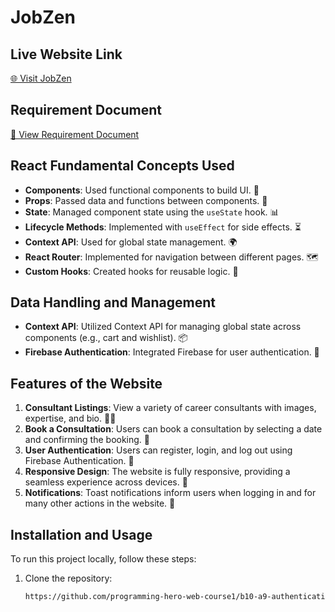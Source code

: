 # JobZen

## Live Website Link
[🌐 Visit JobZen](https://jobzen92.netlify.app/)

## Requirement Document
[📄 View Requirement Document](https://docs.google.com/document/d/1iBxKhYRD56SrP-2TKHGO7cfjcrWBVFjmPk8DFNN-N3c/edit?usp=sharing)

## React Fundamental Concepts Used
- **Components**: Used functional components to build UI. 🧩
- **Props**: Passed data and functions between components. 🔗
- **State**: Managed component state using the `useState` hook. 📊
- **Lifecycle Methods**: Implemented with `useEffect` for side effects. ⏳
- **Context API**: Used for global state management. 🌍
- **React Router**: Implemented for navigation between different pages. 🗺️
- **Custom Hooks**: Created hooks for reusable logic. 🔄

## Data Handling and Management
- **Context API**: Utilized Context API for managing global state across components (e.g., cart and wishlist). 📦
- **Firebase Authentication**: Integrated Firebase for user authentication. 🔐

## Features of the Website
1. **Consultant Listings**: View a variety of career consultants with images, expertise, and bio. 🧑‍🏫
2. **Book a Consultation**: Users can book a consultation by selecting a date and confirming the booking. 📅
3. **User Authentication**: Users can register, login, and log out using Firebase Authentication. 🔑
4. **Responsive Design**: The website is fully responsive, providing a seamless experience across devices. 📱
5. **Notifications**: Toast notifications inform users when logging in and for many other actions in the website. 🔔

## Installation and Usage
To run this project locally, follow these steps:

1. Clone the repository:
   ```bash
   https://github.com/programming-hero-web-course1/b10-a9-authentication-MubarratHossain/tree/main/Career-Counseling


